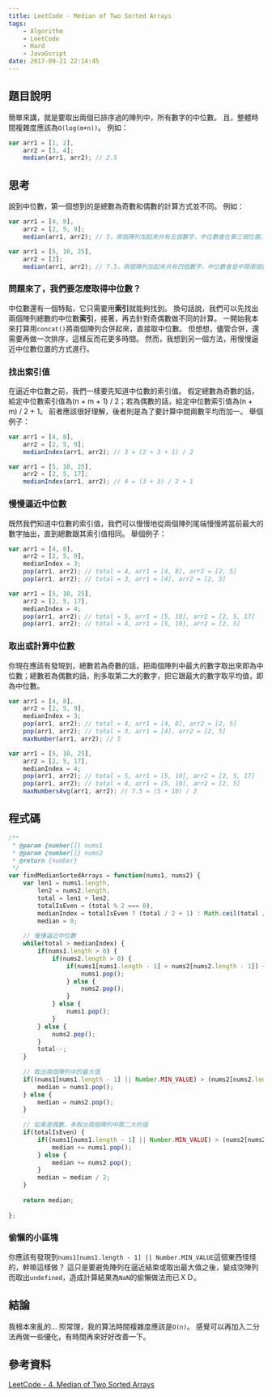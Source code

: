 ```yaml
---
title: LeetCode - Median of Two Sorted Arrays
tags: 
    - Algorithm
    - LeetCode
    - Hard
    - JavaScript
date: 2017-09-21 22:14:45
---
```


## 題目說明
簡單來講，就是要取出兩個已排序過的陣列中，所有數字的中位數。 且，整體時間複雜度應該為`O(log(m+n))`。
例如：
``` javascript
var arr1 = [1, 2],
    arr2 = [3, 4];
    median(arr1, arr2); // 2.5
```

## 思考
說到中位數，第一個想到的是總數為奇數和偶數的計算方式並不同。
例如：
``` javascript
var arr1 = [4, 8],
    arr2 = [2, 5, 9];
    median(arr1, arr2); // 5，兩個陣列加起來共有五個數字，中位數會在第三個位置。
```

``` javascript
var arr1 = [5, 10, 25],
    arr2 = [2];
    median(arr1, arr2); // 7.5，兩個陣列加起來共有四個數字，中位數會是中間兩個數字的平均值，(5 + 10) / 2 = 7.5。
```

### 問題來了，我們要怎麼取得中位數？
中位數還有一個特點，它只需要用**索引**就能夠找到。 換句話說，我們可以先找出兩個陣列總數的中位數**索引**，接著，再去針對奇偶數做不同的計算。 一開始我本來打算用`concat()`將兩個陣列合併起來，直接取中位數。 但想想，儘管合併，還需要再做一次排序，這樣反而花更多時間。 然而，我想到另一個方法，用慢慢逼近中位數位置的方式進行。

### 找出索引值
在逼近中位數之前，我們一樣要先知道中位數的索引值。 假定總數為奇數的話，給定中位數索引值為(n + m + 1) / 2；若為偶數的話，給定中位數索引值為(n + m) / 2 + 1。 前者應該很好理解，後者則是為了要計算中間兩數平均而加一。
舉個例子：
``` javascript
var arr1 = [4, 8],
    arr2 = [2, 5, 9];
    medianIndex(arr1, arr2); // 3 = (2 + 3 + 1) / 2 
```

``` javascript
var arr1 = [5, 10, 25],
    arr2 = [2, 5, 17];
    medianIndex(arr1, arr2); // 4 = (3 + 3) / 2 + 1
```
### 慢慢逼近中位數
既然我們知道中位數的索引值，我們可以慢慢地從兩個陣列尾端慢慢將當前最大的數字抽出，直到總數跟其索引值相同。
舉個例子：
``` javascript
var arr1 = [4, 8],
    arr2 = [2, 5, 9],
    medianIndex = 3;
    pop(arr1, arr2); // total = 4, arr1 = [4, 8], arr2 = [2, 5]
    pop(arr1, arr2); // total = 3, arr1 = [4], arr2 = [2, 5]
```

``` javascript
var arr1 = [5, 10, 25],
    arr2 = [2, 5, 17],
    medianIndex = 4;
    pop(arr1, arr2); // total = 5, arr1 = [5, 10], arr2 = [2, 5, 17]
    pop(arr1, arr2); // total = 4, arr1 = [5, 10], arr2 = [2, 5]
```

### 取出或計算中位數
你現在應該有發現到，總數若為奇數的話，把兩個陣列中最大的數字取出來即為中位數；總數若為偶數的話，則多取第二大的數字，把它跟最大的數字取平均值，即為中位數。
``` javascript
var arr1 = [4, 8],
    arr2 = [2, 5, 9],
    medianIndex = 3;
    pop(arr1, arr2); // total = 4, arr1 = [4, 8], arr2 = [2, 5]
    pop(arr1, arr2); // total = 3, arr1 = [4], arr2 = [2, 5]
    maxNumber(arr1, arr2); // 5
```

``` javascript
var arr1 = [5, 10, 25],
    arr2 = [2, 5, 17],
    medianIndex = 4;
    pop(arr1, arr2); // total = 5, arr1 = [5, 10], arr2 = [2, 5, 17]
    pop(arr1, arr2); // total = 4, arr1 = [5, 10], arr2 = [2, 5]
    maxNumbersAvg(arr1, arr2); // 7.5 = (5 + 10) / 2
```

## 程式碼
``` javascript
/**
 * @param {number[]} nums1
 * @param {number[]} nums2
 * @return {number}
 */
var findMedianSortedArrays = function(nums1, nums2) {
    var len1 = nums1.length,
        len2 = nums2.length,
        total = len1 + len2,
        totalIsEven = (total % 2 === 0),
        medianIndex = totalIsEven ? (total / 2 + 1) : Math.ceil(total / 2), // 找出索引值
        median = 0;
  
    // 慢慢逼近中位數
    while(total > medianIndex) {
        if(nums1.length > 0) {
            if(nums2.length > 0) {
                if(nums1[nums1.length - 1] > nums2[nums2.length - 1]) {
                    nums1.pop();
                } else {
                    nums2.pop();
                }
            } else {
                nums1.pop();
            }
        } else {
            nums2.pop();
        }
        total--;
    }
    
    // 取出兩個陣列中的最大值
    if((nums1[nums1.length - 1] || Number.MIN_VALUE) > (nums2[nums2.length - 1] || Number.MIN_VALUE)) {
        median = nums1.pop();
    } else {
        median = nums2.pop();
    }
  
    // 如果是偶數，多取出兩個陣列中第二大的值
    if(totalIsEven) {
        if((nums1[nums1.length - 1] || Number.MIN_VALUE) > (nums2[nums2.length - 1] || Number.MIN_VALUE)) {
            median += nums1.pop();
        } else {
            median += nums2.pop();
        }
        median = median / 2;
    }
    
    return median;
    
};
```

### 偷懶的小區塊
你應該有發現到`nums1[nums1.length - 1] || Number.MIN_VALUE`這個東西怪怪的，幹嘛這樣做？ 這只是要避免陣列在逼近結束或取出最大值之後，變成空陣列而取出`undefined`，造成計算結果為`NaN`的偷懶做法而已ＸＤ。

## 結論
我根本來亂的... 照常理，我的算法時間複雜度應該是`O(n)`。 感覺可以再加入二分法再做一些優化，有時間再來好好改善一下。

## 參考資料
[LeetCode - 4. Median of Two Sorted Arrays](https://leetcode.com/problems/median-of-two-sorted-arrays/description/)